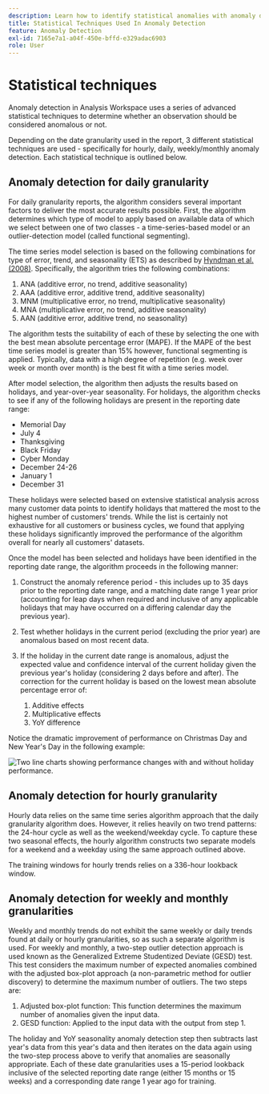 ```yaml
---
description: Learn how to identify statistical anomalies with anomaly detection techniques.
title: Statistical Techniques Used In Anomaly Detection
feature: Anomaly Detection
exl-id: 7165e7a1-a04f-450e-bffd-e329adac6903
role: User
---
```

# Statistical techniques

Anomaly detection in Analysis Workspace uses a series of advanced statistical techniques to determine whether an observation should be considered anomalous or not.

Depending on the date granularity used in the report, 3 different statistical techniques are used - specifically for hourly, daily, weekly/monthly anomaly detection. Each statistical technique is outlined below.

## Anomaly detection for daily granularity

For daily granularity reports, the algorithm considers several important factors to deliver the most accurate results possible. First, the algorithm determines which type of model to apply based on available data of which we select between one of two classes - a time-series-based model or an outlier-detection model (called functional segmenting).

The time series model selection is based on the following combinations for type of error, trend, and seasonality (ETS) as described by [Hyndman et al. (2008)](https://www.springer.com/us/book/9783540719168). Specifically, the algorithm tries the following combinations:

1. ANA (additive error, no trend, additive seasonality) 
1. AAA (additive error, additive trend, additive seasonality) 
1. MNM (multiplicative error, no trend, multiplicative seasonality) 
1. MNA (multiplicative error, no trend, additive seasonality) 
1. AAN (additive error, additive trend, no seasonality)

The algorithm tests the suitability of each of these by selecting the one with the best mean absolute percentage error (MAPE). If the MAPE of the best time series model is greater than 15% however, functional segmenting is applied. Typically, data with a high degree of repetition (e.g. week over week or month over month) is the best fit with a time series model.

After model selection, the algorithm then adjusts the results based on holidays, and year-over-year seasonality. For holidays, the algorithm checks to see if any of the following holidays are present in the reporting date range:

* Memorial Day 
* July 4 
* Thanksgiving 
* Black Friday 
* Cyber Monday 
* December 24-26 
* January 1 
* December 31

These holidays were selected based on extensive statistical analysis across many customer data points to identify holidays that mattered the most to the highest number of customers' trends. While the list is certainly not exhaustive for all customers or business cycles, we found that applying these holidays significantly improved the performance of the algorithm overall for nearly all customers' datasets.

Once the model has been selected and holidays have been identified in the reporting date range, the algorithm proceeds in the following manner:

1. Construct the anomaly reference period - this includes up to 35 days prior to the reporting date range, and a matching date range 1 year prior (accounting for leap days when required and inclusive of any applicable holidays that may have occurred on a differing calendar day the previous year).
1. Test whether holidays in the current period (excluding the prior year) are anomalous based on most recent data.
1. If the holiday in the current date range is anomalous, adjust the expected value and confidence interval of the current holiday given the previous year's holiday (considering 2 days before and after). The correction for the current holiday is based on the lowest mean absolute percentage error of:

    1. Additive effects 
    1. Multiplicative effects 
    1. YoY difference

Notice the dramatic improvement of performance on Christmas Day and New Year's Day in the following example:

![Two line charts showing performance changes with and without holiday performance.](assets/anomaly_statistics.png)

## Anomaly detection for hourly granularity

Hourly data relies on the same time series algorithm approach that the daily granularity algorithm does. However, it relies heavily on two trend patterns: the 24-hour cycle as well as the weekend/weekday cycle. To capture these two seasonal effects, the hourly algorithm constructs two separate models for a weekend and a weekday using the same approach outlined above.

The training windows for hourly trends relies on a 336-hour lookback window.

## Anomaly detection for weekly and monthly granularities

Weekly and monthly trends do not exhibit the same weekly or daily trends found at daily or hourly granularities, so as such a separate algorithm is used. For weekly and monthly, a two-step outlier detection approach is used known as the Generalized Extreme Studentized Deviate (GESD) test. This test considers the maximum number of expected anomalies combined with the adjusted box-plot approach (a non-parametric method for outlier discovery) to determine the maximum number of outliers. The two steps are:

1. Adjusted box-plot function: This function determines the maximum number of anomalies given the input data.
1. GESD function: Applied to the input data with the output from step 1.

The holiday and YoY seasonality anomaly detection step then subtracts last year's data from this year's data and then iterates on the data again using the two-step process above to verify that anomalies are seasonally appropriate. Each of these date granularities uses a 15-period lookback inclusive of the selected reporting date range (either 15 months or 15 weeks) and a corresponding date range 1 year ago for training.
